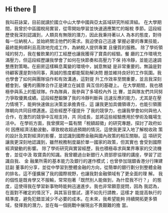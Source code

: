 ## Hi there 👋

<!--
**m136070018/m136070018** is a ✨ _special_ ✨ repository because its `README.md` (this file) appears on your GitHub profile.

Here are some ideas to get you started:

- 🔭 I’m currently working on ...
- 🌱 I’m currently learning ...
- 👯 I’m looking to collaborate on ...
- 🤔 I’m looking for help with ...
- 💬 Ask me about ...
- 📫 How to reach me: ...
- 😄 Pronouns: ...
- ⚡ Fun fact: ...
-->



我叫莊詠棠，目前就讀於國立中山大學中國與亞太區域研究所經濟組。
在大學期間，我曾於中區國稅局實習，從零開始學習並快速適應繁忙的報稅
季節。這段經歷使我深刻認識到，人類具有無限的潛力，因此我秉持著以人
為本的態度，對待每一位納稅人，並始終關注他們的需求。我迫使自己迅速
掌握必要的專業技能，最終能夠順利且高效地完成工作，為納稅人提供專業
且優質的服務。
除了學術領域的努力，我在餐飲業的打工經歷也讓我獲得了寶貴的經驗。餐
廳的工作環境充滿壓力，但這段經歷讓我學會了如何在快節奏和高壓力下保
持冷靜，並能迅速調整應對策略。在廚房這樣瞬息萬變的環境中，誠意無疑
是非常重要的。無論是對待顧客還是對待同事，真誠的態度都能幫助解決問
題並維持良好的工作氛圍。我也學會了如何與團隊協作和有效溝通，這對提
升工作效率至關重要，並且我深刻體會到，優秀的團隊合作正是建立在誠意
與互信的基礎上。
在大學期間，我也積極參與系上的籃球隊。作為隊員，我參與了多場校內外
比
賽，並與隊友們共同努力爭取優異成績。這段經歷鍛鍊了我的冷靜判斷與
迅速反應的能力，尤其是在壓力情境下，能夠快速做出決策並承擔責任，這
讓我更加具備領導力，也能引領團隊朝向共同目標邁進。這些經歷不僅提升
了我的競爭力，也讓我學會如何與他人合作，在激烈的競爭中互相支持，共
同成長，並將這些經驗應用於學術及職場生活中。
在學術方面，我曾撰寫一篇有關「稅額超徵」的研究專題，探討了政府如何
因應經濟活動波動，導致稅收超過預期的情況。這使我更深入地了解稅收政
策的設計及其對經濟的影響，並認識到國際金融與國內政策的相互關聯。這
項研究讓我更深刻地認識到，雖然稅務制度屬於單一國家的政策，但其實也
會受到國際經濟變動的影響。
除了學術研究與實習經歷，我也積極尋求與業界專家的交流機會，並從中汲
取寶貴的知識。我曾聽過台新銀行人資部廖協理的講座，學習了認識自我、
金
融業所需的基本能力及銀行的運作模式；也曾參加瑞銀香港分行陳建廷副
董事的分享，並從中學習到整體金融的方向，從簡單的銀行劃分到整體金融
的排名，這不僅擴展了我的國際視野，也讓我對金融領域有了更全面的理
解。
我的個性是既肯學又不服輸，常常抱著「既然別人能做到，為什麼我不行？」
的態度，這使得我在學習新事物時能夠迅速進步。我也非常願意提問，因為
我認為，在面對不確定的情況下，與其盲目嘗試，還不如先行請教，這樣才
能提高執行的精準度，避免犯錯並減少不必要的成本。在未來，我希望能夠
持續開拓更多領域，發揮我的潛力，並在每一個挑戰中展現出不畏艱難的擔
當。
